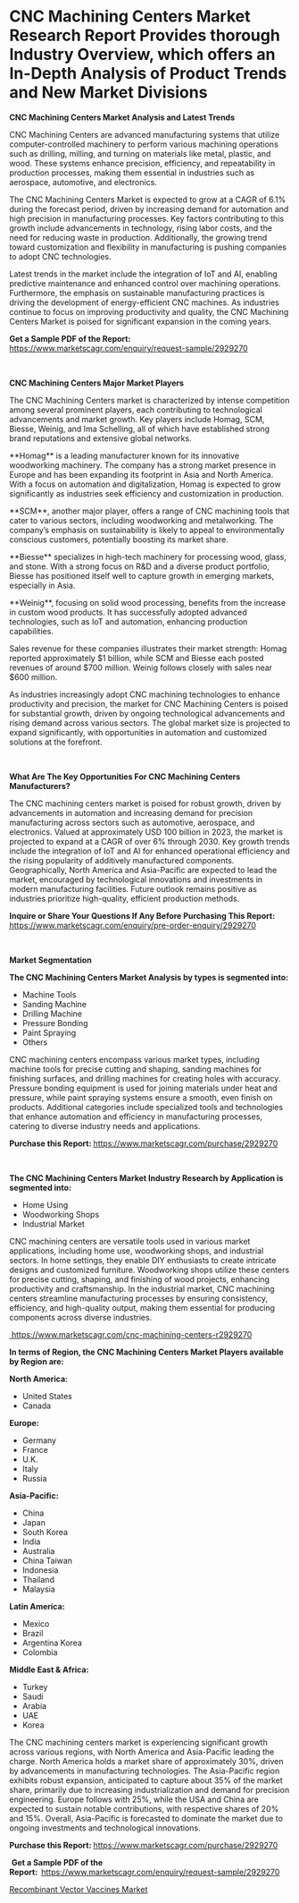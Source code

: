 <p><h1>CNC Machining Centers Market Research Report Provides thorough Industry Overview, which offers an In-Depth Analysis of Product Trends and New Market Divisions</h1></p><p><strong>CNC Machining Centers Market Analysis and Latest Trends</strong></p>
<p><p>CNC Machining Centers are advanced manufacturing systems that utilize computer-controlled machinery to perform various machining operations such as drilling, milling, and turning on materials like metal, plastic, and wood. These systems enhance precision, efficiency, and repeatability in production processes, making them essential in industries such as aerospace, automotive, and electronics.</p><p>The CNC Machining Centers Market is expected to grow at a CAGR of 6.1% during the forecast period, driven by increasing demand for automation and high precision in manufacturing processes. Key factors contributing to this growth include advancements in technology, rising labor costs, and the need for reducing waste in production. Additionally, the growing trend toward customization and flexibility in manufacturing is pushing companies to adopt CNC technologies.</p><p>Latest trends in the market include the integration of IoT and AI, enabling predictive maintenance and enhanced control over machining operations. Furthermore, the emphasis on sustainable manufacturing practices is driving the development of energy-efficient CNC machines. As industries continue to focus on improving productivity and quality, the CNC Machining Centers Market is poised for significant expansion in the coming years.</p></p>
<p><strong>Get a Sample PDF of the Report:&nbsp;</strong> <a href="https://www.marketscagr.com/enquiry/request-sample/2929270?utm_campaign=2039&utm_medium=2&utm_source=Github&utm_content=ia&utm_term=12032025&utm_id=cnc-machining-centers">https://www.marketscagr.com/enquiry/request-sample/2929270</a></p>
<p>&nbsp;</p>
<p><strong>CNC Machining Centers Major Market Players</strong></p>
<p><p>The CNC Machining Centers market is characterized by intense competition among several prominent players, each contributing to technological advancements and market growth. Key players include Homag, SCM, Biesse, Weinig, and Ima Schelling, all of which have established strong brand reputations and extensive global networks.</p><p>**Homag** is a leading manufacturer known for its innovative woodworking machinery. The company has a strong market presence in Europe and has been expanding its footprint in Asia and North America. With a focus on automation and digitalization, Homag is expected to grow significantly as industries seek efficiency and customization in production.</p><p>**SCM**, another major player, offers a range of CNC machining tools that cater to various sectors, including woodworking and metalworking. The company’s emphasis on sustainability is likely to appeal to environmentally conscious customers, potentially boosting its market share.</p><p>**Biesse** specializes in high-tech machinery for processing wood, glass, and stone. With a strong focus on R&D and a diverse product portfolio, Biesse has positioned itself well to capture growth in emerging markets, especially in Asia.</p><p>**Weinig**, focusing on solid wood processing, benefits from the increase in custom wood products. It has successfully adopted advanced technologies, such as IoT and automation, enhancing production capabilities.</p><p>Sales revenue for these companies illustrates their market strength: Homag reported approximately $1 billion, while SCM and Biesse each posted revenues of around $700 million. Weinig follows closely with sales near $600 million. </p><p>As industries increasingly adopt CNC machining technologies to enhance productivity and precision, the market for CNC Machining Centers is poised for substantial growth, driven by ongoing technological advancements and rising demand across various sectors. The global market size is projected to expand significantly, with opportunities in automation and customized solutions at the forefront.</p></p>
<p>&nbsp;</p>
<p><strong>What Are The Key Opportunities For CNC Machining Centers Manufacturers?</strong></p>
<p><p>The CNC machining centers market is poised for robust growth, driven by advancements in automation and increasing demand for precision manufacturing across sectors such as automotive, aerospace, and electronics. Valued at approximately USD 100 billion in 2023, the market is projected to expand at a CAGR of over 6% through 2030. Key growth trends include the integration of IoT and AI for enhanced operational efficiency and the rising popularity of additively manufactured components. Geographically, North America and Asia-Pacific are expected to lead the market, encouraged by technological innovations and investments in modern manufacturing facilities. Future outlook remains positive as industries prioritize high-quality, efficient production methods.</p></p>
<p><strong>Inquire or Share Your Questions If Any Before Purchasing This Report:</strong> <a href="https://www.marketscagr.com/enquiry/pre-order-enquiry/2929270?utm_campaign=2039&utm_medium=2&utm_source=Github&utm_content=ia&utm_term=12032025&utm_id=cnc-machining-centers">https://www.marketscagr.com/enquiry/pre-order-enquiry/2929270</a></p>
<p>&nbsp;</p>
<p><strong>Market Segmentation</strong></p>
<p><strong>The CNC Machining Centers Market Analysis by types is segmented into:</strong></p>
<p><ul><li>Machine Tools</li><li>Sanding Machine</li><li>Drilling Machine</li><li>Pressure Bonding</li><li>Paint Spraying</li><li>Others</li></ul></p>
<p><p>CNC machining centers encompass various market types, including machine tools for precise cutting and shaping, sanding machines for finishing surfaces, and drilling machines for creating holes with accuracy. Pressure bonding equipment is used for joining materials under heat and pressure, while paint spraying systems ensure a smooth, even finish on products. Additional categories include specialized tools and technologies that enhance automation and efficiency in manufacturing processes, catering to diverse industry needs and applications.</p></p>
<p><strong>Purchase this Report:&nbsp;</strong><a href="https://www.marketscagr.com/purchase/2929270?utm_campaign=2039&utm_medium=2&utm_source=Github&utm_content=ia&utm_term=12032025&utm_id=cnc-machining-centers">https://www.marketscagr.com/purchase/2929270</a></p>
<p>&nbsp;</p>
<p><strong>The CNC Machining Centers Market Industry Research by Application is segmented into:</strong></p>
<p><ul><li>Home Using</li><li>Woodworking Shops</li><li>Industrial Market</li></ul></p>
<p><p>CNC machining centers are versatile tools used in various market applications, including home use, woodworking shops, and industrial sectors. In home settings, they enable DIY enthusiasts to create intricate designs and customized furniture. Woodworking shops utilize these centers for precise cutting, shaping, and finishing of wood projects, enhancing productivity and craftsmanship. In the industrial market, CNC machining centers streamline manufacturing processes by ensuring consistency, efficiency, and high-quality output, making them essential for producing components across diverse industries.</p></p>
<p><a href="https://www.marketscagr.com/cnc-machining-centers-r2929270?utm_campaign=2039&utm_medium=2&utm_source=Github&utm_content=ia&utm_term=12032025&utm_id=cnc-machining-centers">&nbsp;https://www.marketscagr.com/cnc-machining-centers-r2929270</a></p>
<p><strong>In terms of Region, the CNC Machining Centers Market Players available by Region are:</strong></p>
<p>
    <p> <strong> North America: </strong>
        <ul>
            <li>United States</li>
            <li>Canada</li>
        </ul>
        </p> 
    <p> <strong> Europe: </strong>
        <ul>
            <li>Germany</li>
            <li>France</li>
            <li>U.K.</li>
            <li>Italy</li>
            <li>Russia</li>
        </ul>
        </p> 
    <p> <strong> Asia-Pacific: </strong>
        <ul>
            <li>China</li>
            <li>Japan</li>
            <li>South Korea</li>
            <li>India</li>
            <li>Australia</li>
            <li>China Taiwan</li>
            <li>Indonesia</li>
            <li>Thailand</li>
            <li>Malaysia</li>
        </ul>
        </p> 
    <p> <strong> Latin America: </strong>
        <ul>
            <li>Mexico</li>
            <li>Brazil</li>
            <li>Argentina Korea</li>
            <li>Colombia</li>
        </ul>
        </p> 
    <p> <strong> Middle East & Africa: </strong>
        <ul>
            <li>Turkey</li>
            <li>Saudi</li>
            <li>Arabia</li>
            <li>UAE</li>
            <li>Korea</li>
        </ul>
    </p>
    </p>
<p><p>The CNC machining centers market is experiencing significant growth across various regions, with North America and Asia-Pacific leading the charge. North America holds a market share of approximately 30%, driven by advancements in manufacturing technologies. The Asia-Pacific region exhibits robust expansion, anticipated to capture about 35% of the market share, primarily due to increasing industrialization and demand for precision engineering. Europe follows with 25%, while the USA and China are expected to sustain notable contributions, with respective shares of 20% and 15%. Overall, Asia-Pacific is forecasted to dominate the market due to ongoing investments and technological innovations.</p></p>
<p><strong>Purchase this Report: </strong><a href="https://www.marketscagr.com/purchase/2929270?utm_campaign=2039&utm_medium=2&utm_source=Github&utm_content=ia&utm_term=12032025&utm_id=cnc-machining-centers">https://www.marketscagr.com/purchase/2929270</a></p>
<p>&nbsp;<strong>Get a Sample PDF of the Report:&nbsp;&nbsp;</strong><a href="https://www.marketscagr.com/enquiry/request-sample/2929270?utm_campaign=2039&utm_medium=2&utm_source=Github&utm_content=ia&utm_term=12032025&utm_id=cnc-machining-centers">https://www.marketscagr.com/enquiry/request-sample/2929270</a></p>
<p><strong></strong></p>
<p><p><a href="https://github.com/SamiaChowdhury801/Market-Research-Report-List-2/blob/main/recombinant-vector-vaccines-market.md?utm_campaign=2039&utm_medium=2&utm_source=Github&utm_content=ia&utm_term=12032025&utm_id=cnc-machining-centers">Recombinant Vector Vaccines Market</a></p></p>